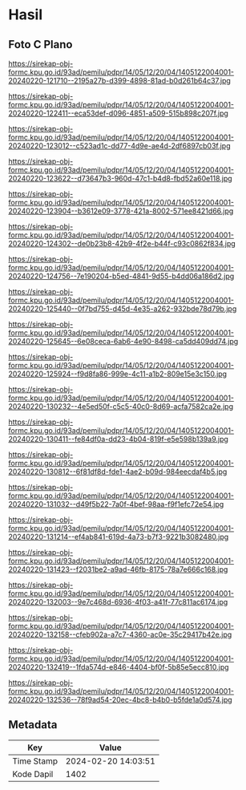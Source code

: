 # Hasil

## Foto C Plano

https://sirekap-obj-formc.kpu.go.id/93ad/pemilu/pdpr/14/05/12/20/04/1405122004001-20240220-121710--2195a27b-d399-4898-81ad-b0d261b64c37.jpg

https://sirekap-obj-formc.kpu.go.id/93ad/pemilu/pdpr/14/05/12/20/04/1405122004001-20240220-122411--eca53def-d096-4851-a509-515b898c207f.jpg

https://sirekap-obj-formc.kpu.go.id/93ad/pemilu/pdpr/14/05/12/20/04/1405122004001-20240220-123012--c523ad1c-dd77-4d9e-ae4d-2df6897cb03f.jpg

https://sirekap-obj-formc.kpu.go.id/93ad/pemilu/pdpr/14/05/12/20/04/1405122004001-20240220-123622--d73647b3-960d-47c1-b4d8-fbd52a60e118.jpg

https://sirekap-obj-formc.kpu.go.id/93ad/pemilu/pdpr/14/05/12/20/04/1405122004001-20240220-123904--b3612e09-3778-421a-8002-571ee8421d66.jpg

https://sirekap-obj-formc.kpu.go.id/93ad/pemilu/pdpr/14/05/12/20/04/1405122004001-20240220-124302--de0b23b8-42b9-4f2e-b44f-c93c0862f834.jpg

https://sirekap-obj-formc.kpu.go.id/93ad/pemilu/pdpr/14/05/12/20/04/1405122004001-20240220-124756--7e190204-b5ed-4841-9d55-b4dd06a186d2.jpg

https://sirekap-obj-formc.kpu.go.id/93ad/pemilu/pdpr/14/05/12/20/04/1405122004001-20240220-125440--0f7bd755-d45d-4e35-a262-932bde78d79b.jpg

https://sirekap-obj-formc.kpu.go.id/93ad/pemilu/pdpr/14/05/12/20/04/1405122004001-20240220-125645--6e08ceca-6ab6-4e90-8498-ca5dd409dd74.jpg

https://sirekap-obj-formc.kpu.go.id/93ad/pemilu/pdpr/14/05/12/20/04/1405122004001-20240220-125924--f9d8fa86-999e-4c11-a1b2-809e15e3c150.jpg

https://sirekap-obj-formc.kpu.go.id/93ad/pemilu/pdpr/14/05/12/20/04/1405122004001-20240220-130232--4e5ed50f-c5c5-40c0-8d69-acfa7582ca2e.jpg

https://sirekap-obj-formc.kpu.go.id/93ad/pemilu/pdpr/14/05/12/20/04/1405122004001-20240220-130411--fe84df0a-dd23-4b04-819f-e5e598b139a9.jpg

https://sirekap-obj-formc.kpu.go.id/93ad/pemilu/pdpr/14/05/12/20/04/1405122004001-20240220-130812--6f81df8d-fde1-4ae2-b09d-984eecdaf4b5.jpg

https://sirekap-obj-formc.kpu.go.id/93ad/pemilu/pdpr/14/05/12/20/04/1405122004001-20240220-131032--d49f5b22-7a0f-4bef-98aa-f9f1efc72e54.jpg

https://sirekap-obj-formc.kpu.go.id/93ad/pemilu/pdpr/14/05/12/20/04/1405122004001-20240220-131214--ef4ab841-619d-4a73-b7f3-9221b3082480.jpg

https://sirekap-obj-formc.kpu.go.id/93ad/pemilu/pdpr/14/05/12/20/04/1405122004001-20240220-131423--f2031be2-a9ad-46fb-8175-78a7e666c168.jpg

https://sirekap-obj-formc.kpu.go.id/93ad/pemilu/pdpr/14/05/12/20/04/1405122004001-20240220-132003--9e7c468d-6936-4f03-a41f-77c811ac6174.jpg

https://sirekap-obj-formc.kpu.go.id/93ad/pemilu/pdpr/14/05/12/20/04/1405122004001-20240220-132158--cfeb902a-a7c7-4360-ac0e-35c29417b42e.jpg

https://sirekap-obj-formc.kpu.go.id/93ad/pemilu/pdpr/14/05/12/20/04/1405122004001-20240220-132419--1fda574d-e846-4404-bf0f-5b85e5ecc810.jpg

https://sirekap-obj-formc.kpu.go.id/93ad/pemilu/pdpr/14/05/12/20/04/1405122004001-20240220-132536--78f9ad54-20ec-4bc8-b4b0-b5fde1a0d574.jpg


## Metadata

| Key        | Value               |
| ---------- | ------------------- |
| Time Stamp | 2024-02-20 14:03:51 |
| Kode Dapil | 1402                |



